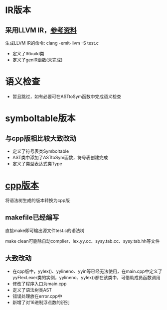 # IR版本
## 采用LLVM IR，[参考资料](https://www.zhihu.com/column/c_1267851596689457152)

生成LLVM IR的命令: clang -emit-llvm -S test.c

+ 定义了IRbuild类
+ 定义了genIR函数(未完成)

# 语义检查
+ 暂且跳过，如有必要可在ASTtoSym函数中完成语义检查


# symboltable版本
## 与cpp版相比较大致改动
+ 定义了符号表类Symboltable
+ AST类中添加了ASTtoSym函数，符号表创建完成
+ 定义了类型表达式类Type


# [cpp版本](https://github.com/Xsaopig/ZhuRong-Compiler/tree/cpp-version)
将语法树生成的版本转换为cpp版

## makefile已经编写
直接make即可输出源文件test.c的语法树

make clean可删除自动complier、lex.yy.cc、sysy.tab.cc、sysy.tab.hh等文件

## 大致改动
+ 在cpp版中，yylex()、yylineno、yyin等已经无法使用，在main.cpp中定义了yyFlexLexer类的实例，yylineno、yylex()都在该类中，可借助成员函数调用
+ 修改了程序入口为main.cpp
+ 定义了语法树类AST
+ 错误处理放在error.cpp中
+ 新增了对16进制浮点数的识别
